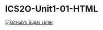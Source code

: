# ICS2O-Unit1-01-HTML

[![GitHub's Super Linter](https://github.com/ICS2O-Unit1-01-HTML/workflows/GitHub's%20Super%20Linter/badge.svg)](https://github.com/ICS2O-Unit1-01-HTML/actions)
